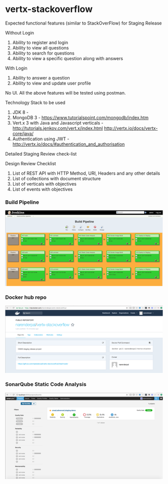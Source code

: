 # vertx-stackoverflow

Expected functional features (similar to StackOverFlow) for Staging Release

Without Login
1. Ability to register and login
2. Ability to view all questions
3. Ability to search for questions
4. Ability to view a specific question along with answers

With Login
1. Ability to answer a question
2. Ability to view and update user profile

No UI. All the above features will be tested using postman.

Technology Stack to be used
1. JDK 8 - 
2. MongoDB 3 - https://www.tutorialspoint.com/mongodb/index.htm
3. Vert.x 3 with Java and Javascript verticals - http://tutorials.jenkov.com/vert.x/index.html  http://vertx.io/docs/vertx-core/java/
4. Authentication using JWT -  http://vertx.io/docs/#authentication_and_authorisation


Detailed Staging Review check-list 

Design Review Checklist
1. List of REST API with HTTP Method, URI, Headers and any other details
2. List of collections with document structure
3. List of verticals with objectives
4. List of events with objectives

### Build Pipeline
![Tech stack](/docs/screenshots/staging-build-pipeline.png)

### Docker hub repo
![Arch diag](/docs/screenshots/docker-hub-image.png)

### SonarQube Static Code Analysis
![gc_vm_instances diag](/docs/screenshots/sonar-qube-sca.png)

